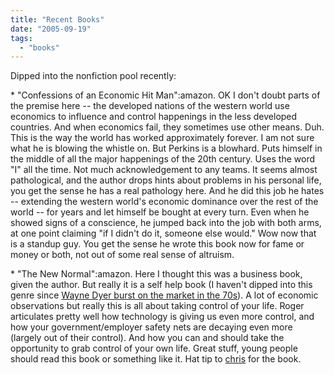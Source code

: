 ```yaml
---
title: "Recent Books"
date: "2005-09-19"
tags: 
  - "books"
---
```


Dipped into the nonfiction pool recently:

\* "Confessions of an Economic Hit Man":amazon. OK I don't doubt parts of the premise here -- the developed nations of the western world use economics to influence and control happenings in the less developed countries. And when economics fail, they sometimes use other means. Duh. This is the way the world has worked approximately forever. I am not sure what he is blowing the whistle on. But Perkins is a blowhard. Puts himself in the middle of all the major happenings of the 20th century. Uses the word "I" all the time. Not much acknowledgement to any teams. It seems almost pathological, and the author drops hints about problems in his personal life, you get the sense he has a real pathology here. And he did this job he hates -- extending the western world's economic dominance over the rest of the world -- for years and let himself be bought at every turn. Even when he showed signs of a conscience, he jumped back into the job with both arms, at one point claiming "if I didn't do it, someone else would." Wow now that is a standup guy. You get the sense he wrote this book now for fame or money or both, not out of some real sense of altruism.

\* "The New Normal":amazon. Here I thought this was a business book, given the author. But really it is a self help book (I haven't dipped into this genre since [Wayne Dyer burst on the market in the 70s](http://catalog.loc.gov/cgi-bin/Pwebrecon.cgi?v1=36&ti=26,36&Search_Arg=dyer%2C+wayne&Search_Code=NAME_&PID=7605&CNT=25&HC=39&SEQ=20050919161222&SID=2)). A lot of economic observations but really this is all about taking control of your life. Roger articulates pretty well how technology is giving us even more control, and how your government/employer safety nets are decaying even more (largely out of their control). And how you can and should take the opportunity to grab control of your own life. Great stuff, young people should read this book or something like it. Hat tip to [chris](http://www.ackerley.com/about.htm) for the book.
